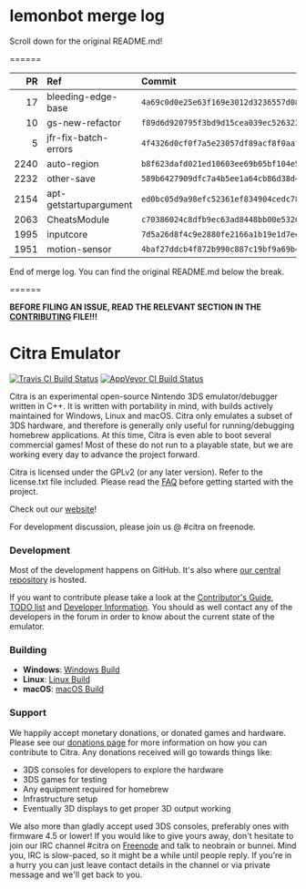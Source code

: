 # lemonbot merge log

Scroll down for the original README.md!

======

|   PR | Ref                    | Commit                                     | Author      | Status   |
|-----:|:-----------------------|:-------------------------------------------|:------------|:---------|
|   17 | bleeding-edge-base     | `4a69c0d0e25e63f169e3012d3236557d08843ccb` | jroweboy    | Merged   |
|   10 | gs-new-refactor        | `f89d6d920795f3bd9d15cea039ec5263223d8960` | JayFoxRox   | Merged   |
|    5 | jfr-fix-batch-errors   | `4f4326d0cf0f7a5e23057df89acf8f0aafa19f41` | jroweboy    | Merged   |
| 2240 | auto-region            | `b8f623dafd021ed10603ee69b05bf104e50dd215` | wwylele     | Merged   |
| 2232 | other-save             | `589b6427909dfc7a4b5ee1a64cb86d38d459b0f3` | wwylele     | Merged   |
| 2154 | apt-getstartupargument | `ed0bc05d9a98efc52361ef834904cedc78bb7dd8` | mailwl      | Merged   |
| 2063 | CheatsModule           | `c70386024c8dfb9ec63ad8448bb00e5326d48130` | makotech222 | Merged   |
| 1995 | inputcore              | `7d5a26d8f4c9e2880fe2166a1b19e1d7eebed9b1` | makotech222 | Failed   |
| 1951 | motion-sensor          | `4baf27ddcb4f872b990c887c19bf9a69b4217ea5` | wwylele     | Merged   |

End of merge log. You can find the original README.md below the break.

======

**BEFORE FILING AN ISSUE, READ THE RELEVANT SECTION IN THE [CONTRIBUTING](https://github.com/citra-emu/citra/blob/master/CONTRIBUTING.md#reporting-issues) FILE!!!**

Citra Emulator
==============
[![Travis CI Build Status](https://travis-ci.org/citra-emu/citra.svg?branch=master)](https://travis-ci.org/citra-emu/citra)
[![AppVeyor CI Build Status](https://ci.appveyor.com/api/projects/status/sdf1o4kh3g1e68m9?svg=true)](https://ci.appveyor.com/project/bunnei/citra)

Citra is an experimental open-source Nintendo 3DS emulator/debugger written in C++. It is written with portability in mind, with builds actively maintained for Windows, Linux and macOS. Citra only emulates a subset of 3DS hardware, and therefore is generally only useful for running/debugging homebrew applications. At this time, Citra is even able to boot several commercial games! Most of these do not run to a playable state, but we are working every day to advance the project forward.

Citra is licensed under the GPLv2 (or any later version). Refer to the license.txt file included. Please read the [FAQ](https://github.com/citra-emu/citra/wiki/FAQ) before getting started with the project.

Check out our [website](https://citra-emu.org/)!

For development discussion, please join us @ #citra on freenode.

### Development

Most of the development happens on GitHub. It's also where [our central repository](https://github.com/citra-emu/citra) is hosted.

If you want to contribute please take a look at the [Contributor's Guide](CONTRIBUTING.md), [TODO list](https://docs.google.com/document/d/1SWIop0uBI9IW8VGg97TAtoT_CHNoP42FzYmvG1F4QDA) and [Developer Information](https://github.com/citra-emu/citra/wiki/Developer-Information). You should as well contact any of the developers in the forum in order to know about the current state of the emulator.

### Building

* __Windows__: [Windows Build](https://github.com/citra-emu/citra/wiki/Building-For-Windows)
* __Linux__: [Linux Build](https://github.com/citra-emu/citra/wiki/Building-For-Linux)
* __macOS__: [macOS Build](https://github.com/citra-emu/citra/wiki/Building-for-macOS)


### Support
We happily accept monetary donations, or donated games and hardware. Please see our [donations page](https://citra-emu.org/page/donate) for more information on how you can contribute to Citra. Any donations received will go towards things like:
* 3DS consoles for developers to explore the hardware
* 3DS games for testing
* Any equipment required for homebrew
* Infrastructure setup
* Eventually 3D displays to get proper 3D output working

We also more than gladly accept used 3DS consoles, preferably ones with firmware 4.5 or lower! If you would like to give yours away, don't hesitate to join our IRC channel #citra on [Freenode](http://webchat.freenode.net/?channels=citra) and talk to neobrain or bunnei. Mind you, IRC is slow-paced, so it might be a while until people reply. If you're in a hurry you can just leave contact details in the channel or via private message and we'll get back to you.
